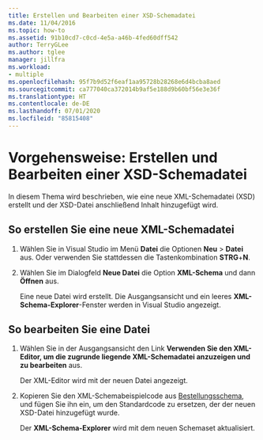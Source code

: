 ```yaml
---
title: Erstellen und Bearbeiten einer XSD-Schemadatei
ms.date: 11/04/2016
ms.topic: how-to
ms.assetid: 91b10cd7-c0cd-4e5a-a46b-4fed60dff542
author: TerryGLee
ms.author: tglee
manager: jillfra
ms.workload:
- multiple
ms.openlocfilehash: 95f7b9d52f6eaf1aa95728b28268e6d4bcba8aed
ms.sourcegitcommit: ca777040ca372014b9af5e188d9b60bf56e3e36f
ms.translationtype: HT
ms.contentlocale: de-DE
ms.lasthandoff: 07/01/2020
ms.locfileid: "85815408"
---
```

# <a name="how-to-create-and-edit-an-xsd-schema-file"></a>Vorgehensweise: Erstellen und Bearbeiten einer XSD-Schemadatei

In diesem Thema wird beschrieben, wie eine neue XML-Schemadatei (XSD) erstellt und der XSD-Datei anschließend Inhalt hinzugefügt wird.

## <a name="to-create-a-new-xml-schema-file"></a>So erstellen Sie eine neue XML-Schemadatei

1. Wählen Sie in Visual Studio im Menü **Datei** die Optionen **Neu** > **Datei** aus. Oder verwenden Sie stattdessen die Tastenkombination **STRG**+**N**.

2. Wählen Sie im Dialogfeld **Neue Datei** die Option **XML-Schema** und dann **Öffnen** aus.

   Eine neue Datei wird erstellt. Die Ausgangsansicht und ein leeres **XML-Schema-Explorer**-Fenster werden in Visual Studio angezeigt.

## <a name="to-edit-a-file"></a>So bearbeiten Sie eine Datei

1. Wählen Sie in der Ausgangsansicht den Link **Verwenden Sie den XML-Editor, um die zugrunde liegende XML-Schemadatei anzuzeigen und zu bearbeiten** aus.

   Der XML-Editor wird mit der neuen Datei angezeigt.

2. Kopieren Sie den XML-Schemabeispielcode aus [Bestellungsschema](../xml-tools/sample-xsd-file-simple-schema.md), und fügen Sie ihn ein, um den Standardcode zu ersetzen, der der neuen XSD-Datei hinzugefügt wurde.

   Der **XML-Schema-Explorer** wird mit dem neuen Schemaset aktualisiert.

